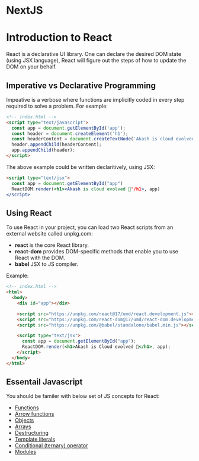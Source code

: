 # NextJS

# Introduction to React

React is a declarative UI library. One can declare the desired DOM state (using JSX language), React will figure out the steps of how to update the DOM on your behalf.

## Imperative vs Declarative Programming

Impeative is a verbose where functions are implicitly coded in every step required to solve a problem. For example:

```html
<!-- index.html -->
<script type="text/javascript">
  const app = document.getElementById('app');
  const header = document.createElement('h1');
  const headerContent = document.createTextNode('Akash is cloud evolved 🚀');
  header.appendChild(headerContent);
  app.appendChild(header);
</script>
```

The above example could be written declaritively, using JSX:

```html
<script type="text/jsx">
  const app = document.getElementById("app")
  ReactDOM.render(<h1><Akash is cloud evolved 🚀'/h1>, app)
</script>
```

## Using React

To use React in your project, you can load two React scripts from an external website called unpkg.com:

* **react** is the core React library.
* **react-dom** provides DOM-specific methods that enable you to use React with the DOM.
* **babel** JSX to JS compiler.

Example:

```html
<!-- index.html -->
<html>
  <body>
    <div id="app"></div>

    <script src="https://unpkg.com/react@17/umd/react.development.js"></script>
    <script src="https://unpkg.com/react-dom@17/umd/react-dom.development.js"></script>
    <script src="https://unpkg.com/@babel/standalone/babel.min.js"></script>

    <script type="text/jsx">
      const app = document.getElementById("app");
      ReactDOM.render(<h1>Akash is Cloud evolved 🚀</h1>, app);
    </script>
  </body>
</html>
```

## Essentail Javascript

You should be familer with below set of JS concepts for React:

* [Functions](https://developer.mozilla.org/en-US/docs/Web/JavaScript/Guide/Functions)
* [Arrow functions](https://developer.mozilla.org/en-US/docs/Web/JavaScript/Reference/Functions/Arrow_functions)
* [Objects](https://developer.mozilla.org/en-US/docs/Web/JavaScript/Reference/Global_Objects/Object)
* [Arrays](https://developer.mozilla.org/en-US/docs/Web/JavaScript/Reference/Global_Objects/Array)
* [Destructuring](https://developer.mozilla.org/en-US/docs/Web/JavaScript/Reference/Operators/Destructuring_assignment)
* [Template literals](https://developer.mozilla.org/en-US/docs/Web/JavaScript/Reference/Template_literals)
* [Conditional (ternary) operator](https://developer.mozilla.org/en-US/docs/Web/JavaScript/Reference/Operators/Conditional_Operator)
* [Modules](https://developer.mozilla.org/en-US/docs/Web/JavaScript/Guide/Modules)
